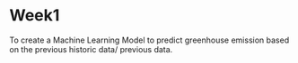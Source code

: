 # Week1
To create a Machine Learning Model to predict greenhouse emission based on the previous historic data/ previous data.
